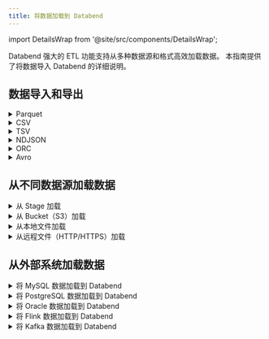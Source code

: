 ```yaml
---
title: 将数据加载到 Databend
---
```


import DetailsWrap from '@site/src/components/DetailsWrap';

Databend 强大的 ETL 功能支持从多种数据源和格式高效加载数据。
本指南提供了将数据导入 Databend 的详细说明。

## 数据导入和导出

<DetailsWrap>

<details>
<summary> Parquet </summary>

- [将 Parquet 加载到表中](./03-load-semistructured/00-load-parquet.md)
- [将表导出为 Parquet](../50-unload-data/00-unload-parquet.md)
- [直接查询 Parquet](./04-transform/00-querying-parquet.md)
 
</details>

<details>
<summary> CSV </summary>

- [将 CSV 加载到表中](./03-load-semistructured/01-load-csv.md)
- [将表导出为 CSV](../50-unload-data/01-unload-csv.md)
- [直接查询 CSV](./04-transform/01-querying-csv.md)

</details>


<details>
<summary> TSV </summary>

- [将 TSV 加载到表中](./03-load-semistructured/02-load-tsv.md)
- [将表导出为 TSV](../50-unload-data/02-unload-tsv.md)
- [直接查询 TSV](./04-transform/02-querying-tsv.md)

</details>

<details>
<summary> NDJSON </summary>

- [将 NDJSON 加载到表中](./03-load-semistructured/03-load-ndjson.md)
- [将表导出为 NDJSON](../50-unload-data/03-unload-ndjson.md)
- [直接查询 NDJSON](./04-transform/03-querying-ndjson.md)

</details>

<details>
<summary> ORC </summary>

- [将 ORC 加载到表中](./03-load-semistructured/04-load-orc.md)
- [直接查询 ORC](./04-transform/05-querying-orc.md)

</details>

<details>
<summary> Avro </summary>

- [将 Avro 加载到表中](./03-load-semistructured/05-load-avro.md)
- [直接查询 Avro](./04-transform/04-querying-avro.md)

</details>


</DetailsWrap>

## 从不同数据源加载数据

<DetailsWrap>

<details>
<summary> 从 Stage 加载 </summary>

- [从 Stage 加载](./01-load/00-stage.md)

</details>

<details>
<summary> 从 Bucket（S3）加载 </summary>

- [从 Bucket 加载](./01-load/01-s3.md)

</details>

<details>
<summary> 从本地文件加载 </summary>

- [从本地文件加载](./01-load/02-local.md)

</details>

<details>
<summary> 从远程文件（HTTP/HTTPS）加载 </summary>

- [从远程文件加载](./01-load/03-http.md)

</details>

</DetailsWrap>

## 从外部系统加载数据

<DetailsWrap>

<details>
<summary> 将 MySQL 数据加载到 Databend </summary>

- [加载 MySQL 全量表](./02-load-db/datax.md)
- [同步 MySQL 变更（全量和增量）](./02-load-db/debezium.md)

</details>

<details>
<summary> 将 PostgreSQL 数据加载到 Databend </summary>

- [同步 PostgreSQL 变更（全量和增量）](./02-load-db/flink-cdc.md)

</details>

<details>
<summary> 将 Oracle 数据加载到 Databend </summary>

- [同步 Oracle 变更（全量和增量）](./02-load-db/flink-cdc.md)

</details>

<details>
<summary> 将 Flink 数据加载到 Databend </summary>

- [同步 Flink 数据](./02-load-db/flink-cdc.md)

</details>

<details>
<summary> 将 Kafka 数据加载到 Databend </summary>

- [Kafka 数据摄取](./02-load-db/kafka.md)

</details>


</DetailsWrap>